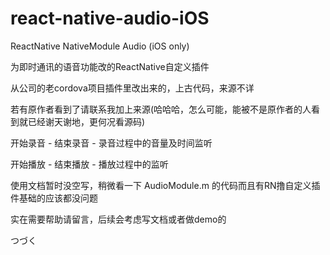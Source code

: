 # react-native-audio-iOS
ReactNative NativeModule Audio (iOS only)

为即时通讯的语音功能改的ReactNative自定义插件

从公司的老cordova项目插件里改出来的，上古代码，来源不详

若有原作者看到了请联系我加上来源(哈哈哈，怎么可能，能被不是原作者的人看到就已经谢天谢地，更何况看源码)

开始录音 - 结束录音 - 录音过程中的音量及时间监听

开始播放 - 结束播放 - 播放过程中的监听

使用文档暂时没空写，稍微看一下 AudioModule.m 的代码而且有RN撸自定义插件基础的应该都没问题

实在需要帮助请留言，后续会考虑写文档或者做demo的

つづく
